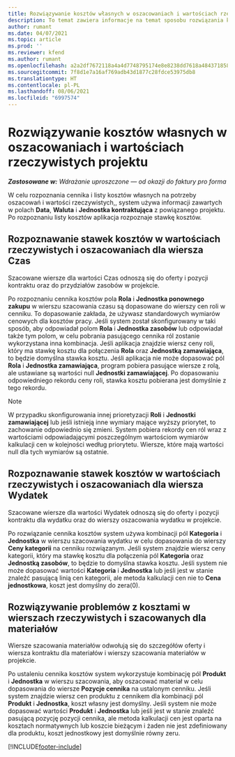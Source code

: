 ```yaml
---
title: Rozwiązywanie kosztów własnych w oszacowaniach i wartościach rzeczywistych projektu
description: To temat zawiera informacje na temat sposobu rozwiązania kosztów w szacowaniach i wartościach rzeczywistych projektu.
author: rumant
ms.date: 04/07/2021
ms.topic: article
ms.prod: ''
ms.reviewer: kfend
ms.author: rumant
ms.openlocfilehash: a2a2df7672118a4a4d7748795174e8e8238dd7618a48437185879e06a253a381
ms.sourcegitcommit: 7f8d1e7a16af769adb43d1877c28fdce53975db8
ms.translationtype: HT
ms.contentlocale: pl-PL
ms.lasthandoff: 08/06/2021
ms.locfileid: "6997574"
---
```

# <a name="resolve-cost-prices-on-project-estimates-and-actuals"></a>Rozwiązywanie kosztów własnych w oszacowaniach i wartościach rzeczywistych projektu 

_**Zastosowane w:** Wdrażanie uproszczone — od okazji do faktury pro forma_

W celu rozpoznania cennika i listy kosztów własnych na potrzeby oszacowań i wartości rzeczywistych,, system używa informacji zawartych w polach **Data**, **Waluta** i **Jednostka kontraktująca** z powiązanego projektu. Po rozpoznaniu listy kosztów aplikacja rozpoznaje stawkę kosztów.

## <a name="resolving-cost-rates-on-actual-and-estimate-lines-for-time"></a>Rozpoznawanie stawek kosztów w wartościach rzeczywistych i oszacowaniach dla wiersza Czas

Szacowane wiersze dla wartości Czas odnoszą się do oferty i pozycji kontraktu oraz do przydziałów zasobów w projekcie.

Po rozpoznaniu cennika kosztów pola **Rola** i **Jednostka ponownego zakupu** w wierszu szacowania czasu są dopasowane do wierszy cen roli w cenniku. To dopasowanie zakłada, że używasz standardowych wymiarów cenowych dla kosztów pracy. Jeśli system został skonfigurowany w taki sposób, aby odpowiadał polom **Rola** i **Jednostka zasobów** lub odpowiadał także tym polom, w celu pobrania pasującego cennika ról zostanie wykorzystana inna kombinacja. Jeśli aplikacja znajdzie wiersz ceny roli, który ma stawkę kosztu dla połączenia **Rola** oraz **Jednostką zamawiająca**, to będzie domyślna stawka kosztu. Jeśli aplikacja nie może dopasować pól **Rola** i **Jednostka zamawiająca**, program pobiera pasujące wiersze z rolą, ale ustawiane są wartości null **Jednostki zamawiającej**. Po dopasowaniu odpowiedniego rekordu ceny roli, stawka kosztu pobierana jest domyślnie z tego rekordu. 

> [!NOTE]
> W przypadku skonfigurowania innej prioretyzacji **Roli** i **Jednostki zamawiającej** lub jeśli istnieją inne wymiary mające wyższy priorytet, to zachowanie odpowiednio się zmieni. System pobiera rekordy cen ról wraz z wartościami odpowiadającymi poszczególnym wartościom wymiarów kalkulacji cen w kolejności według priorytetu. Wiersze, które mają wartości null dla tych wymiarów są ostatnie.

## <a name="resolving-cost-rates-on-actual-and-estimate-lines-for-expense"></a>Rozpoznawanie stawek kosztów w wartościach rzeczywistych i oszacowaniach dla wiersza Wydatek

Szacowane wiersze dla wartości Wydatek odnoszą się do oferty i pozycji kontraktu dla wydatku oraz do wierszy oszacowania wydatku w projekcie.

Po rozwiązanie cennika kosztów system używa kombinacji pól **Kategoria** i **Jednostka** w wierszu szacowania wydatku w celu dopasowania do wierszy **Ceny kategorii** na cenniku rozwiązanym. Jeśli system znajdzie wiersz ceny kategorii, który ma stawkę kosztu dla połączenia pól **Kategoria** oraz **Jednostką zasobów**, to będzie to domyślna stawka kosztu. Jeśli system nie może dopasować wartości **Kategoria** i **Jednostka** lub jeśli jest w stanie znaleźć pasującą linią cen kategorii, ale metoda kalkulacji cen nie to **Cena jednostkowa**, koszt jest domyślny do zera(0).

## <a name="resolving-cost-rates-on-actual-and-estimate-lines-for-material"></a>Rozwiązywanie problemów z kosztami w wierszach rzeczywistych i szacowanych dla materiałów

Wiersze szacowania materiałów odwołują się do szczegółów oferty i wiersza kontraktu dla materiałów i wierszy szacowania materiałów w projekcie.

Po ustaleniu cennika kosztów system wykorzystuje kombinację pól **Produkt** i **Jednostka** w wierszu szacowania, aby oszacować materiał w celu dopasowania do wiersze **Pozycje cennika** na ustalonym cenniku. Jeśli system znajdzie wiersz cen produktu z cennikem dla kombinacji pól **Produkt** i **Jednostka**, koszt własny jest domyślny. Jeśli system nie może dopasować wartości **Produkt** i **Jednostka** lub jeśli jest w stanie znaleźć pasującą pozycję pozycji cennika, ale metoda kalkulacji cen jest oparta na kosztach normatywnych lub koszcie bieżącym i żaden nie jest zdefiniowany dla produktu, koszt jednostkowy jest domyślnie równy zeru.


[!INCLUDE[footer-include](../../includes/footer-banner.md)]
